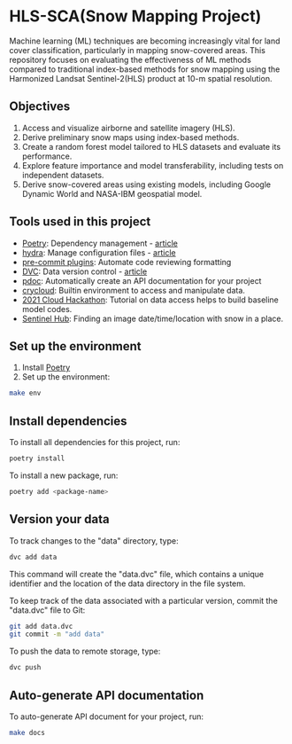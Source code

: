 # HLS-SCA(Snow Mapping Project)
Machine learning (ML) techniques are becoming increasingly vital for land cover classification, particularly in mapping snow-covered areas. This repository focuses on evaluating the effectiveness of ML methods compared to traditional index-based methods for snow mapping using the Harmonized Landsat Sentinel-2(HLS) product at 10-m spatial resolution.

## Objectives
1. Access and visualize airborne and satellite imagery (HLS).
2. Derive preliminary snow maps using index-based methods.
3. Create a random forest model tailored to HLS datasets and evaluate its performance.
4. Explore feature importance and model transferability, including tests on independent datasets.
5. Derive snow-covered areas using existing models, including Google Dynamic World and NASA-IBM geospatial model.

## Tools used in this project
* [Poetry](https://towardsdatascience.com/how-to-effortlessly-publish-your-python-package-to-pypi-using-poetry-44b305362f9f): Dependency management - [article](https://mathdatasimplified.com/2023/06/12/poetry-a-better-way-to-manage-python-dependencies/)
* [hydra](https://hydra.cc/): Manage configuration files - [article](https://mathdatasimplified.com/2023/05/25/stop-hard-coding-in-a-data-science-project-use-configuration-files-instead/)
* [pre-commit plugins](https://pre-commit.com/): Automate code reviewing formatting
* [DVC](https://dvc.org/): Data version control - [article](https://mathdatasimplified.com/2023/02/20/introduction-to-dvc-data-version-control-tool-for-machine-learning-projects-2/)
* [pdoc](https://github.com/pdoc3/pdoc): Automatically create an API documentation for your project
* [crycloud](https://book.cryointhecloud.com/content/Getting_Started.html): Builtin environment to access and manipulate data.
* [2021 Cloud Hackathon](https://nasa-openscapes.github.io/2021-Cloud-Hackathon/tutorials/02_Data_Discovery_CMR-STAC_API.html): Tutorial on data access helps to build baseline model codes.
* [Sentinel Hub](https://apps.sentinel-hub.com/eo-browser/):  Finding an image date/time/location with snow in a place.

## Set up the environment
1. Install [Poetry](https://python-poetry.org/docs/#installation)
2. Set up the environment:
```bash
make env 
```

## Install dependencies
To install all dependencies for this project, run:
```bash
poetry install
```

To install a new package, run:
```bash
poetry add <package-name>
```

## Version your data
To track changes to the "data" directory, type:
```bash
dvc add data
```

This command will create the "data.dvc" file, which contains a unique identifier and the location of the data directory in the file system.

To keep track of the data associated with a particular version, commit the "data.dvc" file to Git:
```bash
git add data.dvc
git commit -m "add data"
```

To push the data to remote storage, type:
```bash
dvc push 
```

## Auto-generate API documentation

To auto-generate API document for your project, run:

```bash
make docs
```
